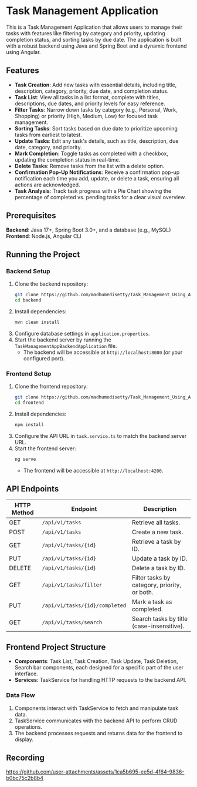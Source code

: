 # Task Management Application

This is a Task Management Application that allows users to manage their tasks with features like filtering by category and priority, updating completion status, and sorting tasks by due date. The application is built with a robust backend using Java and Spring Boot and a dynamic frontend using Angular.

## Features

- **Task Creation**: Add new tasks with essential details, including title, description, category, priority, due date, and completion status.
- **Task List**: View all tasks in a list format, complete with titles, descriptions, due dates, and priority levels for easy reference.
- **Filter Tasks**: Narrow down tasks by category (e.g., Personal, Work, Shopping) or priority (High, Medium, Low) for focused task management.
- **Sorting Tasks**: Sort tasks based on due date to prioritize upcoming tasks from earliest to latest.
- **Update Tasks**: Edit any task's details, such as title, description, due date, category, and priority.
- **Mark Completion**: Toggle tasks as completed with a checkbox, updating the completion status in real-time.
- **Delete Tasks**: Remove tasks from the list with a delete option.
- **Confirmation Pop-Up Notifications**: Receive a confirmation pop-up notification each time you add, update, or delete a task, ensuring all actions are acknowledged.
- **Task Analysis**: Track task progress with a Pie Chart showing the percentage of completed vs. pending tasks for a clear visual overview.

## Prerequisites

**Backend**: Java 17+, Spring Boot 3.0+, and a database (e.g., MySQL)  
**Frontend**: Node.js, Angular CLI

## Running the Project

### Backend Setup

1. Clone the backend repository:
   ```bash
   git clone https://github.com/madhumedisetty/Task_Management_Using_Angular_And_Spring/backend.git
   cd backend
   ```
2. Install dependencies:
   ```bash
   mvn clean install
   ```
3. Configure database settings in `application.properties`.
4. Start the backend server by running the `TaskManagementAppBackendApplication` file.
   - The backend will be accessible at `http://localhost:8080` (or your configured port).

### Frontend Setup

1. Clone the frontend repository:
   ```bash
   git clone https://github.com/madhumedisetty/Task_Management_Using_Angular_And_Spring/frontend.git
   cd frontend
   ```
2. Install dependencies:
   ```bash
   npm install
   ```
3. Configure the API URL in `task.service.ts` to match the backend server URL.
4. Start the frontend server:
   ```bash
   ng serve
   ```
   - The frontend will be accessible at `http://localhost:4200`.

## API Endpoints

| HTTP Method | Endpoint                       | Description                                  | 
|-------------|--------------------------------|----------------------------------------------|
| GET         | `/api/v1/tasks`                | Retrieve all tasks.                          |
| POST        | `/api/v1/tasks`                | Create a new task.                           |
| GET         | `/api/v1/tasks/{id}`           | Retrieve a task by ID.                       |
| PUT         | `/api/v1/tasks/{id}`           | Update a task by ID.                         |
| DELETE      | `/api/v1/tasks/{id}`           | Delete a task by ID.                         |
| GET         | `/api/v1/tasks/filter`         | Filter tasks by category, priority, or both. |
| PUT         | `/api/v1/tasks/{id}/completed` | Mark a task as completed.                    |
| GET         | `/api/v1/tasks/search`         | Search tasks by title (case-insensitive).    |

## Frontend Project Structure

- **Components**: Task List, Task Creation, Task Update, Task Deletion, Search bar components, each designed for a specific part of the user interface.
- **Services**: TaskService for handling HTTP requests to the backend API.

### Data Flow

1. Components interact with TaskService to fetch and manipulate task data.
2. TaskService communicates with the backend API to perform CRUD operations.
3. The backend processes requests and returns data for the frontend to display.

## Recording

https://github.com/user-attachments/assets/1ca5b695-ee5d-4f64-9836-b0bc75c2b8b4





